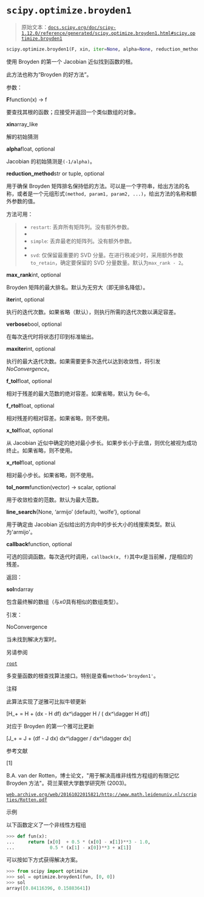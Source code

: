 # `scipy.optimize.broyden1`

> 原始文本：[`docs.scipy.org/doc/scipy-1.12.0/reference/generated/scipy.optimize.broyden1.html#scipy.optimize.broyden1`](https://docs.scipy.org/doc/scipy-1.12.0/reference/generated/scipy.optimize.broyden1.html#scipy.optimize.broyden1)

```py
scipy.optimize.broyden1(F, xin, iter=None, alpha=None, reduction_method='restart', max_rank=None, verbose=False, maxiter=None, f_tol=None, f_rtol=None, x_tol=None, x_rtol=None, tol_norm=None, line_search='armijo', callback=None, **kw)
```

使用 Broyden 的第一个 Jacobian 近似找到函数的根。

此方法也称为“Broyden 的好方法”。

参数：

**F**function(x) -> f

要查找其根的函数；应接受并返回一个类似数组的对象。

**xin**array_like

解的初始猜测

**alpha**float, optional

Jacobian 的初始猜测是`(-1/alpha)`。

**reduction_method**str or tuple, optional

用于确保 Broyden 矩阵排名保持低的方法。可以是一个字符串，给出方法的名称，或者是一个元组形式`(method, param1, param2, ...)`，给出方法的名称和额外参数的值。

方法可用：

> +   `restart`: 丢弃所有矩阵列。没有额外参数。
> +   
> +   `simple`: 丢弃最老的矩阵列。没有额外参数。
> +   
> +   `svd`: 仅保留最重要的 SVD 分量。在进行秩减少时，采用额外参数`to_retain`，确定要保留的 SVD 分量数量。默认为`max_rank - 2`。

**max_rank**int, optional

Broyden 矩阵的最大排名。默认为无穷大（即无排名降低）。

**iter**int, optional

执行的迭代次数。如果省略（默认），则执行所需的迭代次数以满足容差。

**verbose**bool, optional

在每次迭代时将状态打印到标准输出。

**maxiter**int, optional

执行的最大迭代次数。如果需要更多次迭代以达到收敛性，将引发*NoConvergence*。

**f_tol**float, optional

相对于残差的最大范数的绝对容差。如果省略，默认为 6e-6。

**f_rtol**float, optional

相对残差的相对容差。如果省略，则不使用。

**x_tol**float, optional

从 Jacobian 近似中确定的绝对最小步长。如果步长小于此值，则优化被视为成功终止。如果省略，则不使用。

**x_rtol**float, optional

相对最小步长。如果省略，则不使用。

**tol_norm**function(vector) -> scalar, optional

用于收敛检查的范数。默认为最大范数。

**line_search**{None, ‘armijo’ (default), ‘wolfe’}, optional

用于确定由 Jacobian 近似给出的方向中的步长大小的线搜索类型。默认为'armijo'。

**callback**function, optional

可选的回调函数。每次迭代时调用，`callback(x, f)`其中*x*是当前解，*f*是相应的残差。

返回：

**sol**ndarray

包含最终解的数组（与*x0*具有相似的数组类型）。

引发：

NoConvergence

当未找到解决方案时。

另请参阅

[`root`](https://docs.scipy.org/doc/scipy-1.12.0/reference/generated/scipy.optimize.root.html#scipy.optimize.root "scipy.optimize.root")

多变量函数的根查找算法接口。特别是查看`method='broyden1'`。

注释

此算法实现了逆雅可比拟牛顿更新

\[H_+ = H + (dx - H df) dx^\dagger H / ( dx^\dagger H df)\]

对应于 Broyden 的第一个雅可比更新

\[J_+ = J + (df - J dx) dx^\dagger / dx^\dagger dx\]

参考文献

[1]

B.A. van der Rotten，博士论文，"用于解决高维非线性方程组的有限记忆 Broyden 方法"。荷兰莱顿大学数学研究所 (2003)。

[`web.archive.org/web/20161022015821/http://www.math.leidenuniv.nl/scripties/Rotten.pdf`](https://web.archive.org/web/20161022015821/http://www.math.leidenuniv.nl/scripties/Rotten.pdf)

示例

以下函数定义了一个非线性方程组

```py
>>> def fun(x):
...     return [x[0]  + 0.5 * (x[0] - x[1])**3 - 1.0,
...             0.5 * (x[1] - x[0])**3 + x[1]] 
```

可以按如下方式获得解决方案。

```py
>>> from scipy import optimize
>>> sol = optimize.broyden1(fun, [0, 0])
>>> sol
array([0.84116396, 0.15883641]) 
```
